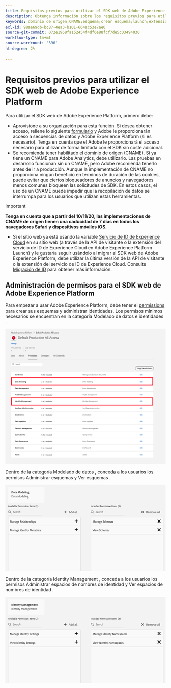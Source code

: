 ```yaml
---
title: Requisitos previos para utilizar el SDK web de Adobe Experience Platform
description: Obtenga información sobre los requisitos previos para utilizar el SDK web de Adobe Experience Platform.
keywords: dominio de origen;CNAME;esquema;crear esquema;launch;extensión de sdk web aep;extensión;id de configuración;herramienta de configuración;elemento de datos;crear elemento de datos;objeto XDM;sendEvent;enviar evento;
exl-id: 98ae69db-bc87-4ea3-b101-664ac53e7ae0
source-git-commit: 072e1968fa152454f4df6e88fcf7de5c03494030
workflow-type: tm+mt
source-wordcount: '396'
ht-degree: 2%

---
```


# Requisitos previos para utilizar el SDK web de Adobe Experience Platform

Para utilizar el SDK web de Adobe Experience Platform, primero debe:

- Aprovisione a su organización para esta función. Si desea obtener acceso, rellene lo siguiente [formulario](http://adobe.ly/websdkaccess) y Adobe le proporcionarán acceso a secuencias de datos y Adobe Experience Platform (si es necesario). Tenga en cuenta que el Adobe le proporcionará el acceso necesario para utilizar de forma limitada con el SDK sin coste adicional.
- Se recomienda tener habilitado el dominio de origen (CNAME). Si ya tiene un CNAME para Adobe Analytics, debe utilizarlo. Las pruebas en desarrollo funcionan sin un CNAME, pero Adobe recomienda tenerlo antes de ir a producción. Aunque la implementación de CNAME no proporciona ningún beneficio en términos de duración de las cookies, puede evitar que ciertos bloqueadores de anuncios y navegadores menos comunes bloqueen las solicitudes de SDK. En estos casos, el uso de un CNAME puede impedir que la recopilación de datos se interrumpa para los usuarios que utilizan estas herramientas.

>[!IMPORTANT]
>
>**Tenga en cuenta que a partir del 10/11/20, las implementaciones de CNAME de origen tienen una caducidad de 7 días en todos los navegadores Safari y dispositivos móviles iOS.**

- Si el sitio web ya está usando la variable [Servicio de ID de Experience Cloud](https://experienceleague.adobe.com/docs/experience-platform/edge/identity/overview.html) en su sitio web (a través de la API de visitante o la extensión del servicio de ID de Experience Cloud en Adobe Experience Platform Launch) y le gustaría seguir usándolo al migrar al SDK web de Adobe Experience Platform, debe utilizar la última versión de la API de visitante o la extensión del servicio de ID de Experience Cloud. Consulte [Migración de ID](https://experienceleague.adobe.com/docs/experience-platform/edge/identity/overview.html?lang=en#identity) para obtener más información.

## Administración de permisos para el SDK web de Adobe Experience Platform

Para empezar a usar Adobe Experience Platform, debe tener el [permissions](https://experienceleague.adobe.com/docs/experience-platform/access-control/home.html?lang=es) para crear sus esquemas y administrar identidades. Los permisos mínimos necesarios se encuentran en la categoría Modelado de datos e identidades .

![](../images/AEP-permission-categories.png)

Dentro de la categoría Modelado de datos , conceda a los usuarios los permisos Administrar esquemas y Ver esquemas .

![](../images/data-modeling-permissions.png)

Dentro de la categoría Identity Management , conceda a los usuarios los permisos Administrar espacios de nombres de identidad y Ver espacios de nombres de identidad .

![](../images/identity-management-permissions.png)
